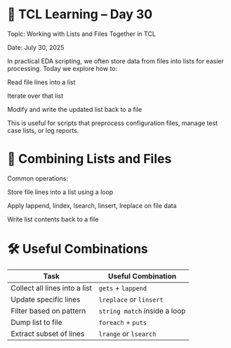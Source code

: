 # 📘 TCL Learning – Day 30
Topic: Working with Lists and Files Together in TCL

Date: July 30, 2025

In practical EDA scripting, we often store data from files into lists for easier processing. Today we explore how to:

Read file lines into a list

Iterate over that list

Modify and write the updated list back to a file

This is useful for scripts that preprocess configuration files, manage test case lists, or log reports.

# 🔹 Combining Lists and Files
Common operations:

Store file lines into a list using a loop

Apply lappend, lindex, lsearch, linsert, lreplace on file data

Write list contents back to a file

# 🛠️ Useful Combinations
| Task                      | Useful Combination                        |
|---------------------------|-------------------------------------------|
| Collect all lines into a list | `gets` + `lappend`                      |
| Update specific lines     | `lreplace` or `linsert`                   |
| Filter based on pattern   | `string match` inside a loop              |
| Dump list to file         | `foreach` + `puts`                        |
| Extract subset of lines   | `lrange` or `lsearch`                     |
